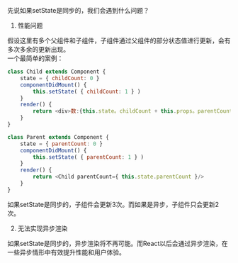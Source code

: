 先说如果setState是同步的，我们会遇到什么问题？

1. 性能问题

假设这里有多个父组件和子组件，子组件通过父组件的部分状态值进行更新，会有多次多余的更新出现。  
一个最简单的案例：
```js
class Child extends Component {
    state = { childCount: 0 }
    componentDidMount() {
        this.setState( { childCount: 1 } )
    }
    render() {
        return <div>数:{this.state。childCount + this.props。parentCount}</div>
    }
}

class Parent extends Component {
    state = { parentCount: 0 }
    componentDidMount() {
        this.setState( { parentCount: 1 } )
    }
    render() {
        return <Child parentCount={ this.state.parentCount }/>
    }
}
```
如果setState是同步的，子组件会更新3次。而如果是异步，子组件只会更新2次。


2. 无法实现异步渲染  

如果setState是同步的，异步渲染将不再可能。而React以后会通过异步渲染，在一些异步情形中有效提升性能和用户体验。